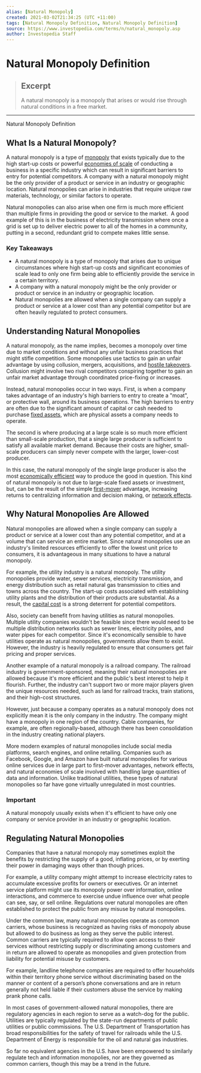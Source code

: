 ```yaml
---
alias: [Natural Monopoly]
created: 2021-03-02T21:34:25 (UTC +11:00)
tags: [Natural Monopoly Definition, Natural Monopoly Definition]
source: https://www.investopedia.com/terms/n/natural_monopoly.asp
author: Investopedia Staff
---
```


# Natural Monopoly Definition

> ## Excerpt
> A natural monopoly is a monopoly that arises or would rise through natural conditions in a free market.

---

Natural Monopoly Definition
## What Is a Natural Monopoly?

A natural monopoly is a type of [monopoly](https://www.investopedia.com/terms/m/monopoly.asp) that exists typically due to the high start-up costs or powerful [economies of scale](https://www.investopedia.com/terms/e/economiesofscale.asp) of conducting a business in a specific industry which can result in significant barriers to entry for potential competitors. A company with a natural monopoly might be the only provider of a product or service in an industry or geographic location. Natural monopolies can arise in industries that require unique raw materials, technology, or similar factors to operate.

Natural monopolies can also arise when one firm is much more efficient than multiple firms in providing the good or service to the market.  A good example of this is in the business of electricity transmission where once a grid is set up to deliver electric power to all of the homes in a community, putting in a second, redundant grid to compete makes little sense.

### Key Takeaways

-   A natural monopoly is a type of monopoly that arises due to unique circumstances where high start-up costs and significant economies of scale lead to only one firm being able to efficiently provide the service in a certain territory.
-   A company with a natural monopoly might be the only provider or product or service in an industry or geographic location.
-   Natural monopolies are allowed when a single company can supply a product or service at a lower cost than any potential competitor but are often heavily regulated to protect consumers.

## Understanding Natural Monopolies

A natural monopoly, as the name implies, becomes a monopoly over time due to market conditions and without any unfair business practices that might stifle competition. Some monopolies use tactics to gain an unfair advantage by using collusion, mergers, acquisitions, and [hostile takeovers](https://www.investopedia.com/terms/h/hostiletakeover.asp). Collusion might involve two rival competitors conspiring together to gain an unfair market advantage through coordinated price-fixing or increases.

Instead, natural monopolies occur in two ways. First, is when a company takes advantage of an industry's high barriers to entry to create a "moat", or protective wall, around its business operations. The high barriers to entry are often due to the significant amount of capital or cash needed to purchase [fixed assets](https://www.investopedia.com/terms/f/fixedasset.asp), which are physical assets a company needs to operate.

The second is where producing at a large scale is so much more efficient than small-scale production, that a single large producer is sufficient to satisfy all available market demand. Because their costs are higher, small-scale producers can simply never compete with the larger, lower-cost producer.

In this case, the natural monopoly of the single large producer is also the most [economically efficient](https://www.investopedia.com/terms/e/economic_efficiency.asp) way to produce the good in question. This kind of natural monopoly is not due to large-scale fixed assets or investment, but, can be the result of the simple [first-mover](https://www.investopedia.com/terms/f/firstmover.asp) advantage, increasing returns to centralizing information and decision making, or [network effects](https://www.investopedia.com/terms/n/network-effect.asp). 

## Why Natural Monopolies Are Allowed

Natural monopolies are allowed when a single company can supply a product or service at a lower cost than any potential competitor, and at a volume that can service an entire market. Since natural monopolies use an industry's limited resources efficiently to offer the lowest unit price to consumers, it is advantageous in many situations to have a natural monopoly.

For example, the utility industry is a natural monopoly. The utility monopolies provide water, sewer services, electricity transmission, and energy distribution such as retail natural gas transmission to cities and towns across the country. The start-up costs associated with establishing utility plants and the distribution of their products are substantial. As a result, the [capital cost](https://www.investopedia.com/terms/c/costofcapital.asp) is a strong deterrent for potential competitors.

Also, society can benefit from having utilities as natural monopolies. Multiple utility companies wouldn't be feasible since there would need to be multiple distribution networks such as sewer lines, electricity poles, and water pipes for each competitor. Since it's economically sensible to have utilities operate as natural monopolies, governments allow them to exist. However, the industry is heavily regulated to ensure that consumers get fair pricing and proper services.

Another example of a natural monopoly is a railroad company. The railroad industry is government-sponsored, meaning their natural monopolies are allowed because it's more efficient and the public's best interest to help it flourish. Further, the industry can't support two or more major players given the unique resources needed, such as land for railroad tracks, train stations, and their high-cost structures.

However, just because a company operates as a natural monopoly does not explicitly mean it is the only company in the industry. The company might have a monopoly in one region of the country. Cable companies, for example, are often regionally-based, although there has been consolidation in the industry creating national players.

More modern examples of natural monopolies include social media platforms, search engines, and online retailing. Companies such as Facebook, Google, and Amazon have built natural monopolies for various online services due in large part to first-mover advantages, network effects, and natural economies of scale involved with handling large quantities of data and information. Unlike traditional utilities, these types of natural monopolies so far have gone virtually unregulated in most countries.

### Important

A natural monopoly usually exists when it's efficient to have only one company or service provider in an industry or geographic location.

## Regulating Natural Monopolies

Companies that have a natural monopoly may sometimes exploit the benefits by restricting the supply of a good, inflating prices, or by exerting their power in damaging ways other than though prices.

For example, a utility company might attempt to increase electricity rates to accumulate excessive profits for owners or executives. Or an internet service platform might use its monopoly power over information, online interactions, and commerce to exercise undue influence over what people can see, say, or sell online. Regulations over natural monopolies are often established to protect the public from any misuse by natural monopolies.

Under the common law, many natural monopolies operate as common carriers, whose business is recognized as having risks of monopoly abuse but allowed to do business as long as they serve the public interest. Common carriers are typically required to allow open access to their services without restricting supply or discriminating among customers and in return are allowed to operate as monopolies and given protection from liability for potential misuse by customers.

For example, landline telephone companies are required to offer households within their territory phone service without discriminating based on the manner or content of a person’s phone conversations and are in return generally not held liable if their customers abuse the service by making prank phone calls. 

In most cases of government-allowed natural monopolies, there are regulatory agencies in each region to serve as a watch-dog for the public. Utilities are typically regulated by the state-run departments of public utilities or public commissions. The U.S. Department of Transportation has broad responsibilities for the safety of travel for railroads while the U.S. Department of Energy is responsible for the oil and natural gas industries.

So far no equivalent agencies in the U.S. have been empowered to similarly regulate tech and information monopolies, nor are they governed as common carriers, though this may be a trend in the future.
